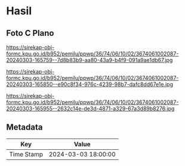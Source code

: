 # Hasil

## Foto C Plano

https://sirekap-obj-formc.kpu.go.id/b952/pemilu/ppwp/36/74/06/10/02/3674061002087-20240303-165759--7d8b83b9-aa80-43a9-b4f9-091a9ae1db67.jpg

https://sirekap-obj-formc.kpu.go.id/b952/pemilu/ppwp/36/74/06/10/02/3674061002087-20240303-165850--e90c8f34-976c-4239-98b7-dafc8dd67e1e.jpg

https://sirekap-obj-formc.kpu.go.id/b952/pemilu/ppwp/36/74/06/10/02/3674061002087-20240303-165955--2632c14e-de3d-4871-a329-67a3d89b8276.jpg


## Metadata

| Key        | Value               |
| ---------- | ------------------- |
| Time Stamp | 2024-03-03 18:00:00 |



